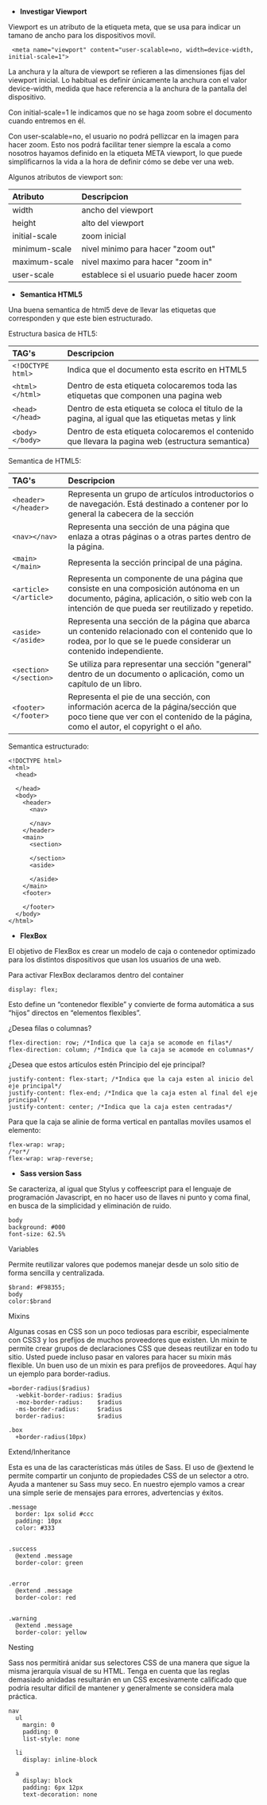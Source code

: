 - **Investigar Viewport**

Viewport es un atributo de la etiqueta meta, que se usa para indicar un tamano de ancho para los dispositivos movil.

```
 <meta name="viewport" content="user-scalable=no, width=device-width, initial-scale=1">
 ```

La anchura y la altura de viewport se refieren a las dimensiones fijas del viewport inicial. Lo habitual es definir únicamente la anchura con el valor device-width, medida que hace referencia a la anchura de la pantalla del dispositivo.

Con initial-scale=1 le indicamos que no se haga zoom sobre el documento cuando entremos en él.

Con user-scalable=no, el usuario no podrá pellizcar en la imagen  para hacer zoom. Esto nos podrá facilitar tener siempre la escala a como nosotros hayamos definido en la etiqueta META viewport, lo que puede simplificarnos la vida a la hora de definir cómo se debe ver una web.

Algunos atributos de viewport son:

| Atributo     | Descripcion     |
| :------------- | :------------- |
| width       | ancho del viewport       |
| height       | alto del viewport       |
| initial-scale       | zoom inicial       |
| minimum-scale       | nivel minimo para hacer "zoom out"       |
| maximum-scale       | nivel maximo para hacer "zoom in"       |
| user-scale       | establece si el usuario puede hacer zoom       |

- **Semantica HTML5**

Una buena semantica de html5 deve de llevar las etiquetas que corresponden y que este bien estructurado.

Estructura basica de HTL5:

| TAG's     | Descripcion     |
| :------------- | :------------- |
| ``` <!DOCTYPE html> ```       |  Indica que el documento esta escrito en HTML5      |
| ``` <html></html> ```       |  Dentro de esta etiqueta colocaremos toda las etiquetas que componen una pagina web      |
| ``` <head></head> ```      |  Dentro de esta etiqueta se coloca el titulo de la pagina, al igual que las etiquetas metas y link     |
| ``` <body></body> ```       |  Dentro de esta etiqueta colocaremos el contenido que llevara la pagina web (estructura semantica)      |

Semantica de HTML5:

| TAG's     | Descripcion     |
| :------------- | :------------- |
| ``` <header></header> ```       |    Representa un grupo de artículos introductorios o de navegación. Está destinado a contener por lo general la cabecera de la sección      |
| ``` <nav></nav> ```       |     Representa una sección de una página que enlaza a otras páginas o a otras partes dentro de la página.      |
| ``` <main></main> ```       |     Representa la sección principal de una página.      |
| ``` <article></article> ```       |     Representa un componente de una página que consiste en una composición autónoma en un documento, página, aplicación, o sitio web con la intención de que pueda ser reutilizado y repetido.      |
| ``` <aside></aside> ```       |     Representa una sección de la página que abarca un contenido relacionado con el contenido que lo rodea, por lo que se le puede considerar un contenido independiente.      |
| ``` <section></section> ```       |     Se utiliza para representar una sección "general" dentro de un documento o aplicación, como un capítulo de un libro.      |
| ``` <footer></footer> ```       |    Representa el pie de una sección, con información acerca de la página/sección que poco tiene que ver con el contenido de la página, como el autor, el copyright o el año.      |

Semantica estructurado:

```
<!DOCTYPE html>
<html>
  <head>

  </head>
  <body>
    <header>
      <nav>

      </nav>
    </header>
    <main>
      <section>

      </section>
      <aside>

      </aside>
    </main>
    <footer>

    </footer>
  </body>
</html>
```
- **FlexBox**

El objetivo de FlexBox es crear un modelo de caja o contenedor optimizado para los distintos dispositivos que usan los usuarios de una web.

Para activar FlexBox declaramos dentro del container

```
display: flex;
```
Esto define un “contenedor flexible” y convierte de forma automática a sus “hijos” directos en “elementos flexibles”.

¿Desea filas o columnas?

```
flex-direction: row; /*Indica que la caja se acomode en filas*/
flex-direction: column; /*Indica que la caja se acomode en columnas*/
```

¿Desea que estos artículos estén
Principio del eje principal?

```
justify-content: flex-start; /*Indica que la caja esten al inicio del eje principal*/
justify-content: flex-end; /*Indica que la caja esten al final del eje principal*/
justify-content: center; /*Indica que la caja esten centradas*/
```
Para que la caja se alinie de forma vertical en pantallas moviles usamos el elemento:

```
flex-wrap: wrap;
/*or*/
flex-wrap: wrap-reverse;
```

- **Sass version Sass**

Se caracteriza, al igual que Stylus y coffeescript para el lenguaje de programación Javascript, en no hacer uso de llaves ni punto y coma final, en busca de la simplicidad y eliminación de ruido.

```
body
background: #000
font-size: 62.5%
```

Variables

Permite reutilizar valores que podemos manejar desde un solo sitio de forma sencilla y centralizada.

```
$brand: #F98355;
body
color:$brand
```
Mixins

Algunas cosas en CSS son un poco tediosas para escribir, especialmente con CSS3 y los prefijos de muchos proveedores que existen. Un mixin te permite crear grupos de declaraciones CSS que deseas reutilizar en todo tu sitio. Usted puede incluso pasar en valores para hacer su mixin más flexible. Un buen uso de un mixin es para prefijos de proveedores. Aquí hay un ejemplo para border-radius.

```
=border-radius($radius)
  -webkit-border-radius: $radius
  -moz-border-radius:    $radius
  -ms-border-radius:     $radius
  border-radius:         $radius

.box
  +border-radius(10px)
```
Extend/Inheritance

Esta es una de las características más útiles de Sass. El uso de @extend le permite compartir un conjunto de propiedades CSS de un selector a otro. Ayuda a mantener su Sass muy seco. En nuestro ejemplo vamos a crear una simple serie de mensajes para errores, advertencias y éxitos.

```
.message
  border: 1px solid #ccc
  padding: 10px
  color: #333


.success
  @extend .message
  border-color: green


.error
  @extend .message
  border-color: red


.warning
  @extend .message
  border-color: yellow
```
Nesting

Sass nos permitirá anidar sus selectores CSS de una manera que sigue la misma jerarquía visual de su HTML. Tenga en cuenta que las reglas demasiado anidadas resultarán en un CSS excesivamente calificado que podría resultar difícil de mantener y generalmente se considera mala práctica.

```
nav
  ul
    margin: 0
    padding: 0
    list-style: none

  li
    display: inline-block

  a
    display: block
    padding: 6px 12px
    text-decoration: none
```
